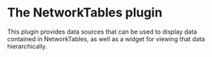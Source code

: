 # The NetworkTables plugin

This plugin provides data sources that can be used to display data contained in NetworkTables, as well as a widget for
viewing that data hierarchically.
